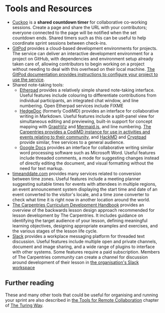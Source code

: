 # Tools and Resources

- [Cuckoo](https://cuckoo.team/)
  is a **shared countdown timer** for collaborative co-working sessions.
  Create a page and share the URL with your contributors;
  everyone connected to the page will be notified when the set countdown ends.
  Shared timers such as this can be useful to help coordinate sprint
  sessions between check-ins.
- [GitPod](https://www.gitpod.io/)
  provides a cloud-based development environments for projects.
  The service can deliver an interactive development environment for a project
  on GitHub, with dependencies and environment setup already taken care of,
  allowing contributors to begin working on a project without needing to
  deal with this overhead on their local machine.
  [The GitPod documentation provides instructions to configure your project to use the service](https://www.gitpod.io/docs/configuration/).
- Shared note-taking tools:
  - [Etherpad](https://etherpad.org/)
  provides a relatively simple shared note-taking interface.
  Useful features include
  colouring to differentiate contributions from individual participants,
  an integrated chat window,
  and line numbering.
  Open Etherpad services include FIXME
  - [HedgeDoc](https://hedgedoc.org/) (formerly CodiMD)
  provides an interface for collaborative writing in Markdown.
  Useful features include
  a split-panel view for simultaneous editing and previewing,
  built-in support for concept mapping with [GraphViz](http://graphviz.org/) and
  [Mermaid.js](https://mermaid-js.github.io/mermaid/#/),
  and line numbering.
  [The Carpentries provides a CodiMD instance for use in activities and events relating to their community](https://codimd.carpentries.org/),
  and [HackMD](https://hackmd.io/) and [Cryptpad](https://cryptpad.fr/code/)
  provide similar, free services to a general audience.
  - [Google Docs](https://docs.google.com/)
  provides an interface for collaborative writing similar
  word processing software such as Microsoft Word.
  Useful features include threaded comments,
  a mode for suggesting changes instead of directly editing the document,
  and visual formatting without the need for text markup.
- [timeanddate.com](https://www.timeanddate.com/)
  provides many services related to conversion between time zones.
  Useful features include
  a meeting planner suggesting suitable times for events with attendees in multiple regions,
  an event announcement system displaying the start time and date of an event converted to the visitor's locale,
  and a time zone converter to check what time it is right now in another location around the world.
- [The Carpentries Curriculum Development Handbook](https://cdh.carpentries.org/)
  provides an overview of the backwards lesson design approach recommended for lesson development by The Carpentries.
  It includes guidance on identifying the target audience of your lesson,
  defining meaningful learning objectives,
  designing appropriate examples and exercises,
  and the various stages of the lesson life cycle.
- [Slack](https://slack.com/)
  provides a workplace messaging platform for threaded text discussion.
  Useful features include multiple open and private channels,
  document and image sharing,
  and a wide range of plugins to interface with other systems.
  Some features require a paid subscription.
  Members of The Carpentries community can
  create a channel for discussion around development of their lesson in
  [the organisation's Slack workspace](https://swc-slack-invite.herokuapp.com/)

## Further reading

These and many other tools that could be useful for organising and running your sprint are also described in [the Tools for Remote Collaboration](https://the-turing-way.netlify.app/collaboration/remote-collab/remote-collab-tools.html) chapter of [The Turing Way](https://the-turing-way.netlify.app/).
